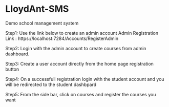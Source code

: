 # LloydAnt-SMS
Demo school management system

Step1: Use the link below to create an admin account
Admin Registration Link : https://localhost:7284/Accounts/RegisterAdmin

Step2: Login with the admin account to create courses from admin dashboard.

Step3: Create a user account directly from the home page registration button

Step4: On a successfull registration login with the student account and you will be redirected to the student dashbpard

Step5: From the side bar, click on courses and register the courses you want